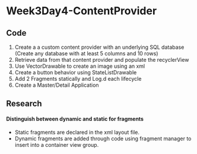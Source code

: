# Week3Day4-ContentProvider
## Code ##
1. Create a a custom content provider with an underlying SQL database (Create any database with at least 5 columns and 10 rows) 
2. Retrieve data from that content provider and populate the recyclerView
3. Use VectorDrawable to create an image using an xml
4. Create a button behavior using StateListDrawable
5. Add 2 Fragments statically and Log.d each lifecycle
6. Create a Master/Detail Application

## Research ##
#### Distinguish between dynamic and static for fragments ####
* Static fragments are declared in the xml layout file.
* Dynamic fragments are added through code using fragment manager to insert into a container view group.
